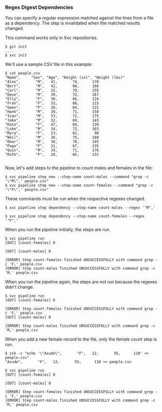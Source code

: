 ### Regex Digest Dependencies

You can specify a regular expression matched against the lines from a file as a dependency. The step is invalidated when
the matched results changed.

This command works only in Xvc repositories.

```console
$ git init
...
$ xvc init
```

We'll use a sample CSV file in this example:

```console
$ cat people.csv
"Name",     "Sex", "Age", "Height (in)", "Weight (lbs)"
"Alex",       "M",   41,       74,      170
"Bert",       "M",   42,       68,      166
"Carl",       "M",   32,       70,      155
"Dave",       "M",   39,       72,      167
"Elly",       "F",   30,       66,      124
"Fran",       "F",   33,       66,      115
"Gwen",       "F",   26,       64,      121
"Hank",       "M",   30,       71,      158
"Ivan",       "M",   53,       72,      175
"Jake",       "M",   32,       69,      143
"Kate",       "F",   47,       69,      139
"Luke",       "M",   34,       72,      163
"Myra",       "F",   23,       62,       98
"Neil",       "M",   36,       75,      160
"Omar",       "M",   38,       70,      145
"Page",       "F",   31,       67,      135
"Quin",       "M",   29,       71,      176
"Ruth",       "F",   28,       65,      131


```

Now, let's add steps to the pipeline to count males and females in the file:

```console
$ xvc pipeline step new --step-name count-males --command "grep -c '\"M\",' people.csv"
$ xvc pipeline step new --step-name count-females --command "grep -c '\"F\",' people.csv"
```

These commands must be run when the respective regexes changed.

```console
$ xvc pipeline step dependency --step-name count-males --regex '"M",'

$ xvc pipeline step dependency --step-name count-females --regex '"F",'

```

When you run the pipeline initially, the steps are run.

```console
$ xvc pipeline run
[OUT] [count-females] 0

[OUT] [count-males] 0

[ERROR] Step count-females finished UNSUCCESSFULLY with command grep -c 'F,' people.csv
[ERROR] Step count-males finished UNSUCCESSFULLY with command grep -c 'M,' people.csv

``````

When you run the pipeline again, the steps are not run because the regexes didn't change.

```console
$ xvc pipeline run
[OUT] [count-females] 0

[ERROR] Step count-females finished UNSUCCESSFULLY with command grep -c 'F,' people.csv
[OUT] [count-males] 0

[ERROR] Step count-males finished UNSUCCESSFULLY with command grep -c 'M,' people.csv

``````

When you add a new female record to the file, only the female count step is run.

```console
$ zsh -c "echo '\"Asude\",       "F",   12,       55,      110' >> people.csv"
"Asude",       "F",   12,       55,      110 >> people.csv

$ xvc pipeline run
[OUT] [count-females] 0

[OUT] [count-males] 0

[ERROR] Step count-females finished UNSUCCESSFULLY with command grep -c 'F,' people.csv
[ERROR] Step count-males finished UNSUCCESSFULLY with command grep -c 'M,' people.csv

```
